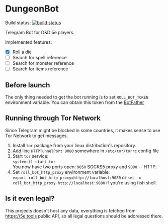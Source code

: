 # DungeonBot
Build status: [![build status](https://gitlab.com/bemyak/roll_bot/badges/master/build.svg)](https://gitlab.com/bemyak/roll-bot/commits/master)

Telegram Bot for D&D 5e players.

Implemented features:
- [X] Roll a die
- [ ] Search for spell reference
- [ ] Search for monster reference
- [ ] Search for items reference

## Before launch
The only thing needed to get the bot running is to set `ROLL_BOT_TOKEN` environment variable. You can obtain this token from the [BotFather](https://t.me/BotFather)

## Running through Tor Network
Since Telegram might be blocked in some countries, it makes sense to use Tor Network to get messages.

1. Install `tor` package from your linux distribution's repository.
2. Add line `HTTPTunnelPort 9080` somewhere in `/etc/tor/torrc` config file
3. Start `tor` service:  
   `systemctl start tor`  
   You now have two ports open: `9050` SOCKS5 proxy and `9080` -- HTTP.
4. Set `roll_bot_http_proxy` environment variable:  
   `export roll_bot_http_proxy=http://localhost:9080` or `set -x roll_bot_http_proxy http://localhost:9080` if you're using fish shell.

## Is it even legal?
This projects doesn't host any data, everything is fetched from https://5e.tools public API, so all legal questions should be addressed there.
